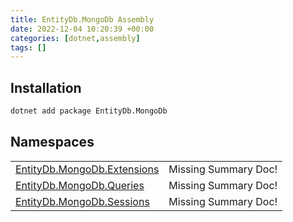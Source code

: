 ```yaml
---
title: EntityDb.MongoDb Assembly
date: 2022-12-04 10:20:39 +00:00
categories: [dotnet,assembly]
tags: []
---
```


## Installation
```sh
dotnet add package EntityDb.MongoDb
```
## Namespaces
<table><tr><td><a href='/posts/dotnet.entitydb.mongodb.extensions'>EntityDb.MongoDb.Extensions</a></td><td>Missing Summary Doc!</td></tr><tr><td><a href='/posts/dotnet.entitydb.mongodb.queries'>EntityDb.MongoDb.Queries</a></td><td>Missing Summary Doc!</td></tr><tr><td><a href='/posts/dotnet.entitydb.mongodb.sessions'>EntityDb.MongoDb.Sessions</a></td><td>Missing Summary Doc!</td></tr></table>
